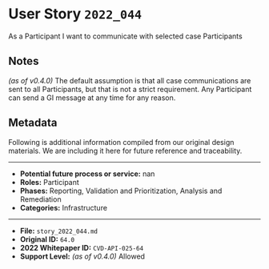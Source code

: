 
# User Story `2022_044` #

As a Participant I want to communicate with selected case Participants

## Notes ##

*(as of v0.4.0)*
The default assumption is that all case communications are sent to all Participants, but that is not a strict requirement. Any Participant can send a GI message at any time for any reason.


## Metadata ##

Following is additional information compiled from our original design materials.
We are including it here for future reference and traceability.

---

- **Potential future process or service:** nan
- **Roles:** Participant
- **Phases:** Reporting, Validation and Prioritization, Analysis and Remediation
- **Categories:** Infrastructure

---

- **File:** `story_2022_044.md`
- **Original ID:** `64.0`
- **2022 Whitepaper ID:** `CVD-API-025-64`
- **Support Level:** *(as of v0.4.0)* Allowed
